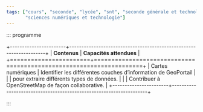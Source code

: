 ```yaml
---
tags: ["cours", "seconde", "lycée", "snt", "seconde générale et technologique",
       "sciences numériques et technologie"]
---
```


::: programme

+-----------------------+--------------------------------------------------------------------+
|     **Contenus**      |                      **Capacités attendues**                       |
+=======================+====================================================================+
| Cartes numériques     | Identifier les différentes couches d’information de GeoPortail     |
|                       | pour extraire différents types de données.                         |
|                       | Contribuer à OpenStreetMap de façon collaborative.                 |
+-----------------------+--------------------------------------------------------------------+

:::